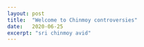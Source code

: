 ```yaml
---
layout: post
title:  "Welcome to Chinmoy controversies"
date:   2020-06-25
excerpt: "sri chinmoy avid"
---
```


